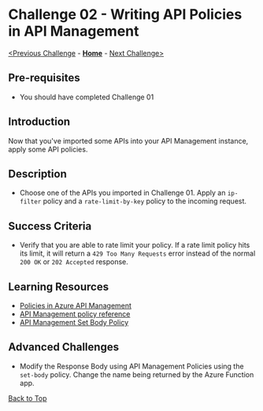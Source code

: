 # Challenge 02 - Writing API Policies in API Management


[<Previous Challenge](./Challenge-01.md) - **[Home](../README.md)** - [Next Challenge>](./Challenge-03.md)

## Pre-requisites

- You should have completed Challenge 01

## Introduction
Now that you've imported some APIs into your API Management instance, apply some API policies. 

## Description
- Choose one of the APIs you imported in Challenge 01. Apply an `ip-filter` policy and a `rate-limit-by-key` policy to the incoming request.

## Success Criteria
- Verify that you are able to rate limit your policy. If a rate limit policy hits its limit, it will return a `429 Too Many Requests` error instead of the normal `200 OK` or `202 Accepted` response.

## Learning Resources
- [Policies in Azure API Management](https://learn.microsoft.com/en-us/azure/api-management/api-management-howto-policies)
- [API Management policy reference](https://learn.microsoft.com/en-us/azure/api-management/api-management-policies)
- [API Management Set Body Policy](https://learn.microsoft.com/en-us/azure/api-management/set-body-policy)


## Advanced Challenges
- Modify the Response Body using API Management Policies using the `set-body` policy. Change the name being returned by the Azure Function app. 

[Back to Top](#challenge-02---writing-api-policies-in-api-management)
